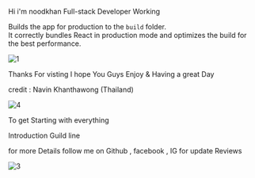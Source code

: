 Hi i'm noodkhan Full-stack Developer Working 

Builds the app for production to the `build` folder.\
It correctly bundles React in production mode and optimizes the build for the best performance.

 
   ![1](https://user-images.githubusercontent.com/92358053/168397730-7e38c883-16b0-462c-b2d2-d1ecbd8e79cc.png)
 

 Thanks For visting I hope You Guys Enjoy & Having a great Day 

credit : Navin Khanthawong (Thailand)

 
 ![4](https://user-images.githubusercontent.com/92358053/168398032-105ed37d-4ce9-4137-9671-e472c1dfedd4.png)


To get Starting with everything 

Introduction Guild line 

for more Details follow me on Github , facebook , IG for update Reviews 


 ![3](https://user-images.githubusercontent.com/92358053/168397917-26bf6b80-5337-4a4d-9347-39e730599eb4.png)
 
 




 
 
  

   
   
   
 


